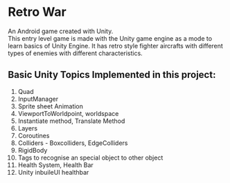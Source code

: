 # Retro War

An Android game created with Unity.\
This entry level game is made with the Unity game engine as a mode to learn basics of Unity Engine. 
It has retro style fighter aircrafts with different types of enemies with different characteristics.

## Basic Unity Topics Implemented in this project:
1. Quad
2. InputManager
3. Sprite sheet Animation
4. ViewportToWorldpoint, worldspace
5. Instantiate method, Translate Method
6. Layers
7. Coroutines
8. Colliders - Boxcolliders, EdgeColliders
9. RigidBody
10. Tags to recognise an special object to other object
11. Health System, Health Bar
12. Unity inbuileUI healthbar
